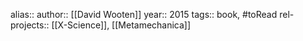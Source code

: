 alias::
author:: [[David Wooten]]
year:: 2015
tags:: book, #toRead
rel-projects:: [[X-Science]], [[Metamechanica]]
